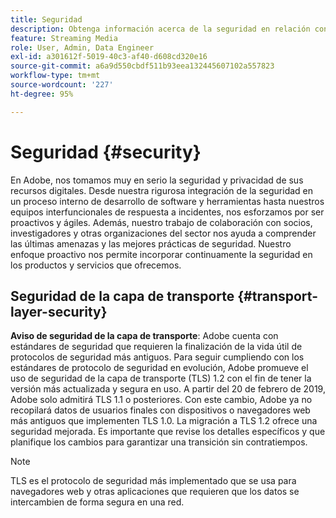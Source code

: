 ```yaml
---
title: Seguridad
description: Obtenga información acerca de la seguridad en relación con la recopilación de medios de streaming
feature: Streaming Media
role: User, Admin, Data Engineer
exl-id: a301612f-5019-40c3-af40-d608cd320e16
source-git-commit: a6a9d550cbdf511b93eea132445607102a557823
workflow-type: tm+mt
source-wordcount: '227'
ht-degree: 95%

---
```


# Seguridad {#security}

En Adobe, nos tomamos muy en serio la seguridad y privacidad de sus recursos digitales. Desde nuestra rigurosa integración de la seguridad en un proceso interno de desarrollo de software y herramientas hasta nuestros equipos interfuncionales de respuesta a incidentes, nos esforzamos por ser proactivos y ágiles. Además, nuestro trabajo de colaboración con socios, investigadores y otras organizaciones del sector nos ayuda a comprender las últimas amenazas y las mejores prácticas de seguridad. Nuestro enfoque proactivo nos permite incorporar continuamente la seguridad en los productos y servicios que ofrecemos.


## Seguridad de la capa de transporte {#transport-layer-security}

**Aviso de seguridad de la capa de transporte**: Adobe cuenta con estándares de seguridad que requieren la finalización de la vida útil de protocolos de seguridad más antiguos. Para seguir cumpliendo con los estándares de protocolo de seguridad en evolución, Adobe promueve el uso de seguridad de la capa de transporte (TLS) 1.2 con el fin de tener la versión más actualizada y segura en uso. A partir del 20 de febrero de 2019, Adobe solo admitirá TLS 1.1 o posteriores. Con este cambio, Adobe ya no recopilará datos de usuarios finales con dispositivos o navegadores web más antiguos que implementen TLS 1.0. La migración a TLS 1.2 ofrece una seguridad mejorada. Es importante que revise los detalles específicos y que planifique los cambios para garantizar una transición sin contratiempos.

>[!NOTE]
>
>TLS es el protocolo de seguridad más implementado que se usa para navegadores web y otras aplicaciones que requieren que los datos se intercambien de forma segura en una red.
